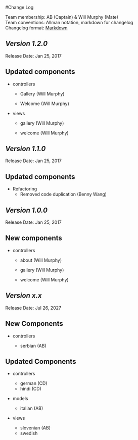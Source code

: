#Change Log

Team membership:  AB (Captain) & Will Murphy (Mate)  
Team conventions: Allman notation, markdown for changelog  
Changelog format: [Markdown](https://github.com/adam-p/markdown-here/wiki/Markdown-Cheatsheet) 

## *Version 1.2.0*

Release Date: Jan 25, 2017

## Updated components

-   controllers

    -   Gallery (Will Murphy)

    -   Welcome (Will Murphy)

-   views

    -   gallery (Will Murphy)

    -   welcome (Will Murphy)

## *Version 1.1.0*

Release Date: Jan 25, 2017

## Updated components

-   Refactoring
    -   Removed code duplication (Benny Wang)

## *Version 1.0.0*

Release Date: Jan 25, 2017

## New components

-   controllers

    -   about (Will Murphy)

    -   gallery (Will Murphy)

    -   welcome (Will Murphy)

## *Version x.x*

Release Date: Jul 26, 2027

## New Components

-   controllers

    -   serbian (AB)
    
## Updated Components

-   controllers

    -   german (CD)
    -   hindi (CD)

-   models

    -   italian (AB)

-   views

    -   slovenian (AB)
    -   swedish


